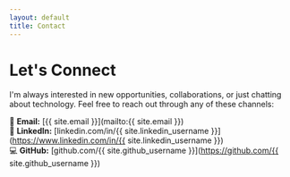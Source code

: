 ```yaml
---
layout: default
title: Contact
---
```


# Let's Connect

I'm always interested in new opportunities, collaborations, or just chatting about technology. Feel free to reach out through any of these channels:

📧 **Email:** [{{ site.email }}](mailto:{{ site.email }})  
🔗 **LinkedIn:** [linkedin.com/in/{{ site.linkedin_username }}](https://www.linkedin.com/in/{{ site.linkedin_username }})  
💻 **GitHub:** [github.com/{{ site.github_username }}](https://github.com/{{ site.github_username }})